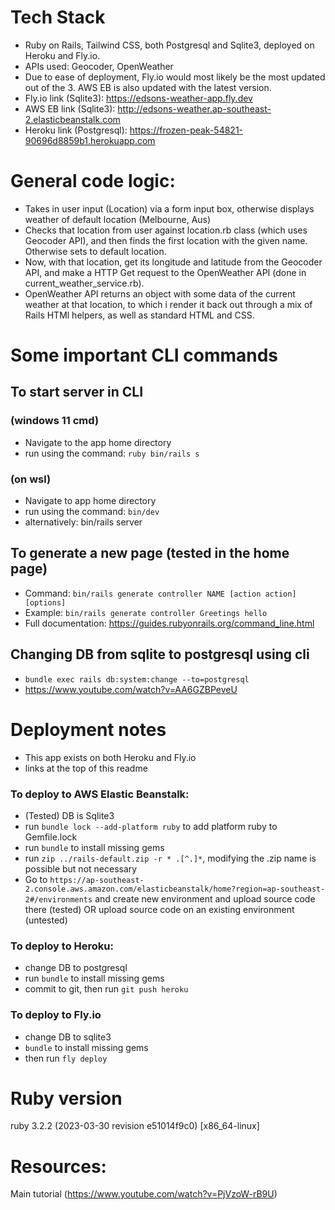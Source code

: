 # Tech Stack
- Ruby on Rails, Tailwind CSS, both Postgresql and Sqlite3, deployed on Heroku and Fly.io.
- APIs used: Geocoder, OpenWeather
- Due to ease of deployment, Fly.io would most likely be the most updated out of the 3. AWS EB is also updated with the latest version.
- Fly.io link (Sqlite3): https://edsons-weather-app.fly.dev
- AWS EB link (Sqlite3): http://edsons-weather.ap-southeast-2.elasticbeanstalk.com
- Heroku link (Postgresql): https://frozen-peak-54821-90696d8859b1.herokuapp.com

# General code logic:
- Takes in user input (Location) via a form input box, otherwise displays weather of default location (Melbourne, Aus)
- Checks that location from user against location.rb class (which uses Geocoder API), and then finds the first location with the given name. Otherwise sets to default location.
- Now, with that location, get its longitude and latitude from the Geocoder API, and make a HTTP Get request to the OpenWeather API (done in current_weather_service.rb).
- OpenWeather API returns an object with some data of the current weather at that location, to which i render it back out through a mix of Rails HTMl helpers, as well as standard HTML and CSS.

# Some important CLI commands

## To start server in CLI
### (windows 11 cmd) 
  - Navigate to the app home directory
  - run using the command: `ruby bin/rails s`
### (on wsl)
  - Navigate to app home directory
  - run using the command: `bin/dev`
  - alternatively: bin/rails server

## To generate a new page (tested in the home page)
  - Command: `bin/rails generate controller NAME [action action] [options]`
  - Example: `bin/rails generate controller Greetings hello`
  - Full documentation: https://guides.rubyonrails.org/command_line.html

## Changing DB from sqlite to postgresql using cli
  - `bundle exec rails db:system:change --to=postgresql`
  - https://www.youtube.com/watch?v=AA6GZBPeveU

# Deployment notes
  - This app exists on both Heroku and Fly.io
  - links at the top of this readme

### To deploy to AWS Elastic Beanstalk:
  - (Tested) DB is Sqlite3
  - run `bundle lock --add-platform ruby` to add platform ruby to Gemfile.lock
  - run `bundle` to install missing gems
  - run `zip ../rails-default.zip -r * .[^.]*`, modifying the .zip name is possible but not necessary
  - Go to `https://ap-southeast-2.console.aws.amazon.com/elasticbeanstalk/home?region=ap-southeast-2#/environments` and create new environment and upload source code there (tested) OR upload source code on an existing environment (untested)

### To deploy to Heroku: 
  - change DB to postgresql 
  - run `bundle` to install missing gems
  - commit to git, then run `git push heroku`

### To deploy to Fly.io 
  - change DB to sqlite3
  - `bundle` to install missing gems
  - then run `fly deploy`

# Ruby version
ruby 3.2.2 (2023-03-30 revision e51014f9c0) [x86_64-linux]

# Resources:
Main tutorial (https://www.youtube.com/watch?v=PjVzoW-rB9U)

